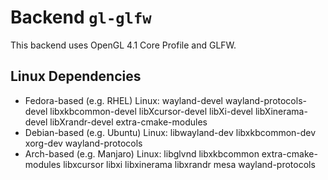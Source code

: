 # Backend `gl-glfw`

This backend uses OpenGL 4.1 Core Profile and GLFW.

## Linux Dependencies
* Fedora-based (e.g. RHEL) Linux: wayland-devel wayland-protocols-devel libxkbcommon-devel libXcursor-devel libXi-devel libXinerama-devel libXrandr-devel extra-cmake-modules
* Debian-based (e.g. Ubuntu) Linux: libwayland-dev libxkbcommon-dev xorg-dev wayland-protocols
* Arch-based (e.g. Manjaro) Linux: libglvnd libxkbcommon extra-cmake-modules libxcursor libxi libxinerama libxrandr mesa wayland-protocols